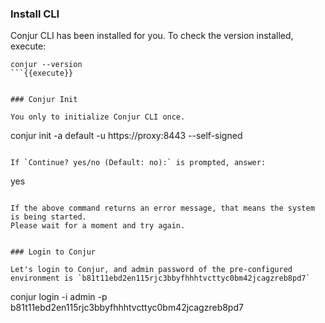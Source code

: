 
### Install CLI

Conjur CLI has been installed for you.
To check the version installed, execute:

```
conjur --version
```{{execute}}


### Conjur Init

You only to initialize Conjur CLI once.

```
conjur init -a default -u https://proxy:8443 --self-signed
```{{execute}}

If `Continue? yes/no (Default: no):` is prompted, answer:
 ```
 yes
 ```{{execute}}

If the above command returns an error message, that means the system is being started.
Please wait for a moment and try again.


### Login to Conjur

Let's login to Conjur, and admin password of the pre-configured environment is `b81t11ebd2en115rjc3bbyfhhhtvcttyc0bm42jcagzreb8pd7`
```
conjur login -i admin -p b81t11ebd2en115rjc3bbyfhhhtvcttyc0bm42jcagzreb8pd7
```{{execute}}

